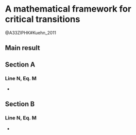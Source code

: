 # A mathematical framework for critical transitions 
@A33ZIPHK#Kuehn_2011

## Main result

## Section A
### Line N, Eq. M
-

## Section B
### Line N, Eq. M
-
